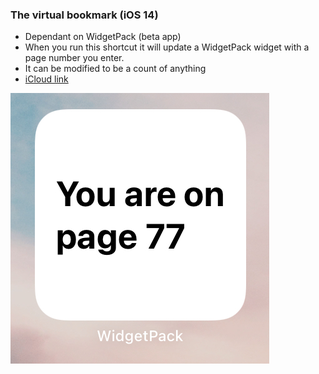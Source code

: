 ### The virtual bookmark (iOS 14)
- Dependant on WidgetPack (beta app)
- When you run this shortcut it will update a WidgetPack widget with a page number you enter.
- It can be modified to be a count of anything
- [iCloud link](https://www.icloud.com/shortcuts/b327232d25d14d5d8f95581882703aaa)


![Screenshot](assets/IMG_0814.jpeg)
